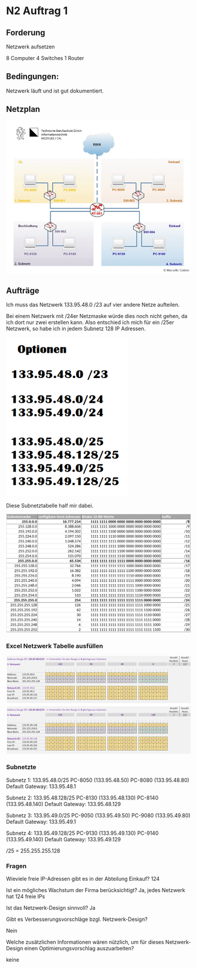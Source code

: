 # N2 Auftrag 1

## Forderung

Netzwerk aufsetzen

8 Computer
4 Switches
1 Router

## Bedingungen:

Netzwerk läuft und ist gut dokumentiert.

## Netzplan 

![Alt text](image.png)

## Aufträge

Ich muss das Netzwerk 133.95.48.0 /23 auf vier andere Netze aufteilen.

Bei einem Netzwerk mit /24er Netzmaske würde dies noch nicht gehen, da ich dort nur zwei erstellen kann. Also entschied ich mich für ein /25er Netzwerk, so habe ich in jedem Subnetz 128 IP Adressen.

![Alt text](image-1.png)

Diese Subnetztabelle half mir dabei. 

![Alt text](image-2.png)

### Excel Netzwerk Tabelle ausfüllen
![Alt text](image-4.png)


### Subnetzte

Subnetz 1: 133.95.48.0/25
PC-8050 (133.95.48.50)
PC-8080 (133.95.48.80)
Default Gateway: 133.95.48.1

Subnetz 2: 133.95.48.128/25
PC-8130 (133.95.48.130)
PC-8140 (133.95.48.140)
Default Gateway: 133.95.48.129

Subnetz 3: 133.95.49.0/25
PC-9050 (133.95.49.50)
PC-9080 (133.95.49.80)
Default Gateway: 133.95.49.1

Subnetz 4: 133.95.49.128/25
PC-9130 (133.95.49.130)
PC-9140 (133.95.49.140)
Default Gateway: 133.95.49.129

/25 = 255.255.255.128


### Fragen

Wieviele freie IP-Adressen gibt es in der Abteilung Einkauf?
124


Ist ein mögliches Wachstum der Firma berücksichtigt?
Ja, jedes Netzwerk hat 124 freie IPs

Ist das Netzwerk-Design sinnvoll?
Ja

Gibt es Verbesserungsvorschläge bzgl. Netzwerk-Design?

Nein

Welche zusätzlichen Informationen wären nützlich, um für dieses Netzwerk-Design einen Optimierungsvorschlag auszuarbeiten?

keine